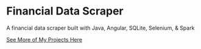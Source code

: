 # Financial Data Scraper
A financial data scraper built with Java, Angular, SQLite, Selenium, & Spark

[See More of My Projects Here](https://timwheeler.com/projects)

